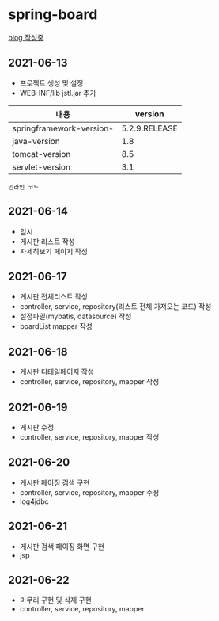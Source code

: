 # spring-board
[blog 작성중 ](https://cronex.tistory.com/category/SPRING-BOARD/board)

## 2021-06-13
- 프로젝트 생성 및 설정
- WEB-INF/lib jstl.jar 추가

|내용|version|
|------|---|
|springframework-version-|5.2.9.RELEASE|
|java-version|1.8|
|tomcat-version|8.5|
|servlet-version|3.1|

`인라인 코드`

## 2021-06-14

- 임시
- 게시판 리스트 작성
- 자세히보기 페이지 작성


## 2021-06-17

- 게시판 전체리스트 작성
- controller, service, repository(리스트 전체 가져오는 코드) 작성
- 설정파일(mybatis, datasource) 작성
- boardList mapper 작성

## 2021-06-18

- 게시판 디테일페이지 작성
- controller, service, repository, mapper 작성

## 2021-06-19 
- 게시판 수정
- controller, service, repository, mapper 작성

## 2021-06-20
- 게시판 페이징 검색 구현
- controller, service, repository, mapper 수정
- log4jdbc 

## 2021-06-21 
- 게시판 검색 페이징 화면 구현
- jsp

## 2021-06-22
- 마무리 구현 및 삭제 구현
- controller, service, repository, mapper 
